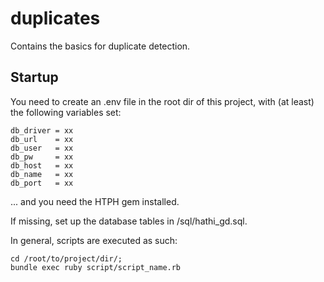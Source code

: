 duplicates
==========

Contains the basics for duplicate detection.

Startup
-------

You need to create an .env file in the root dir of this project, with (at least) the following variables set:

    db_driver = xx
    db_url    = xx
    db_user   = xx
    db_pw     = xx
    db_host   = xx
    db_name   = xx
    db_port   = xx
    
... and you need the HTPH gem installed.

If missing, set up the database tables in /sql/hathi_gd.sql.

In general, scripts are executed as such:

    cd /root/to/project/dir/;
    bundle exec ruby script/script_name.rb
